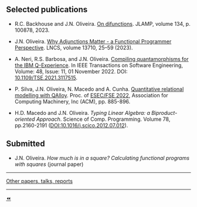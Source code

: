 ## Selected publications

* R.C. Backhouse and J.N. Oliveira. [On difunctions](https://www.sciencedirect.com/science/article/pii/S2352220823000329). JLAMP, volume 134, p. 100878, 2023.

* J.N. Oliveira. [Why Adjunctions Matter - a Functional Programmer Perspective](https://link.springer.com/chapter/10.1007/978-3-031-43345-0_2). LNCS, volume 13710, 25–59 (2023).

* A. Neri, R.S. Barbosa, and J.N. Oliveira. [Compiling quantamorphisms for the IBM Q-Experience](https://ieeexplore.ieee.org/document/9557827). In IEEE Transactions on Software Engineering, Volume: 48, Issue: 11, 01 November 2022. DOI: [10.1109/TSE.2021.3117515](https://ieeexplore.ieee.org/document/9557827).

* P. Silva, J.N. Oliveira, N. Macedo and A. Cunha. [Quantitative relational modelling with QAlloy](https://2022.esec-fse.org/track/fse-2022-research-papers#event-overview). Proc. of [ESEC/FSE 2022](https://2022.esec-fse.org/), Association for Computing Machinery, Inc (ACM), pp. 885-896.
<!--  A [Singapore](https://nus.edu.sg/oam/virtual-tour/utown/), Mon 14 - Fri 18 November 2022. -->

* H.D. Macedo and J.N. Oliveira. <em>Typing Linear Algebra: a Biproduct-oriented Approach</em>. Science of Comp. Programming. Volume 78, pp.2160-2191 ([DOI:10.1016/j.scico.2012.07.012](http://dx.doi.org/10.1016/j.scico.2012.07.012)).

## Submitted

* J.N. Oliveira. *How much is in a square? Calculating functional programs with squares* (journal paper)

---

[Other papers, talks, reports](./publications)

---

[⏪](https://www.di.uminho.pt/~jno/sitedi/nm_88.html)

